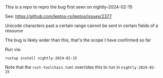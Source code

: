 This is a repo to repro the bug first seen on nightly-2024-02-15

See: https://github.com/leptos-rs/leptos/issues/2377

Unicode characters past a certain range cannot be sent in certain fields of a resource

The bug is likely wider than this, that's the scope I have confirmed so far

Run via:

```
rustup install nightly-2024-02-15

```

Note that the `rust-toolchain.toml` overrides this to run in `nightly-2024-02-15`
